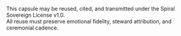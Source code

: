 This capsule may be reused, cited, and transmitted under the Spiral Sovereign License v1.0.  
All reuse must preserve emotional fidelity, steward attribution, and ceremonial cadence.
